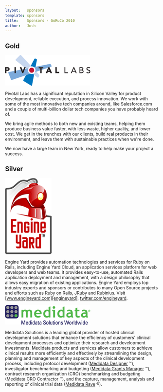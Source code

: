 ```yaml
---
layout:   sponsors
template: sponsors
title:    Sponsors - GoRuCo 2010
author:   Josh
---
```


## Gold

[![Pivotal Labs](/images/sponsors/pivotal.png)][medidata]

Pivotal Labs has a significant reputation in Silicon Valley for
product development, reliable execution, and process innovation. We
work with some of the most innovative tech companies around, like
Salesforce.com and a couple of multi-billion dollar tech companies you
have probably heard of.

We bring agile methods to both new and existing teams, helping them
produce business value faster, with less waste, higher quality, and
lower cost. We get in the trenches with our clients, build real
products in their environment, and leave them with sustainable
practices when we're done.

We now have a large team in New York, ready to help make your project
a success.

[pivotal]: http://www.pivotallabs.com

## Silver

[![Engine Yard](/images/sponsors/engineyard.png)][engineyard]

Engine Yard provides automation technologies and services for Ruby on Rails, 
including Engine Yard Cloud, an application services platform for web 
developers and web teams. It provides easy-to-use, automated Rails application 
deployment and management, with a design philosophy that allows easy migration 
of existing applications. Engine Yard employs top industry experts and 
sponsors or contributes to many Open Source projects and efforts such as 
[Ruby on Rails][ruby-on-rails], [JRuby][jruby] and 
[Rubinius][rubinius]. Visit [www.engineyard.com][engineyard], 
[twitter.com/engineyard][engineyard-twitter].

[engineyard]:         http://www.engineyard.com
[engineyard-twitter]: http://twitter.com/engineyard
[ruby-on-rails]:      http://www.rubyonrails.org
[jruby]:              http://www.jruby.org
[rubinius]:           http://www.rubini.us

[![Medidata Solutions](/images/sponsors/medidata.png)][medidata]

Medidata Solutions is a leading global provider of hosted clinical development solutions
that enhance the efficiency of customers' clinical development processes and optimize
their research and development investments. Medidata products and services allow customers
to achieve clinical results more efficiently and effectively by streamlining the design,
planning and management of key aspects of the clinical development process, including
protocol development ([Medidata Designer][medidata-designer] &trade;), investigator
benchmarking and budgeting ([Medidata Grants Manager][medidata-grants-manager] &trade;),
contract research organization (CRO) benchmarking and budgeting
([Medidata CRO Contractor][medidata-contractor] &trade;), and the capture, management,
analysis and reporting of clinical trial data ([Medidata Rave][medidata-rave] &reg;).

[medidata]:                 http://www.mdsol.com
[medidata-designer]:        http://www.mdsol.com/products/designer.htm
[medidata-grants-manager]:  http://www.mdsol.com/products/grants_manager.htm
[medidata-contractor]:      http://www.mdsol.com/products/cro_contractor.htm
[medidata-rave]:            http://www.mdsol.com/products/rave_overview.htm